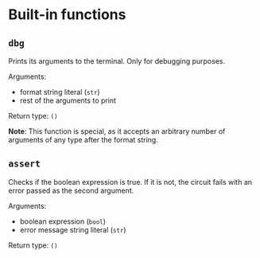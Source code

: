 # Built-in functions

## `dbg`

Prints its arguments to the terminal. Only for debugging purposes.

Arguments:
- format string literal (`str`)
- rest of the arguments to print

Return type: `()`

**Note**: This function is special, as it accepts an arbitrary number of arguments
of any type after the format string.

## `assert`

Checks if the boolean expression is true. If it is not, the circuit fails with
an error passed as the second argument.

Arguments:
- boolean expression (`bool`)
- error message string literal (`str`)

Return type: `()`
